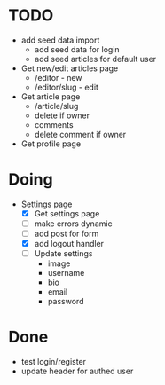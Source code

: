 # TODO

* add seed data import
  * add seed data for login
  * add seed articles for default user
* Get new/edit articles page
  * /editor - new
  * /editor/slug - edit
* Get article page
  * /article/slug
  * delete if owner
  * comments
  * delete comment if owner
* Get profile page

# Doing

* Settings page
  * [x] Get settings page
  * [ ] make errors dynamic
  * [ ] add post for form
  * [x] add logout handler
  * [ ] Update settings
    * image
    * username
    * bio
    * email
    * password

# Done

* test login/register
* update header for authed user
